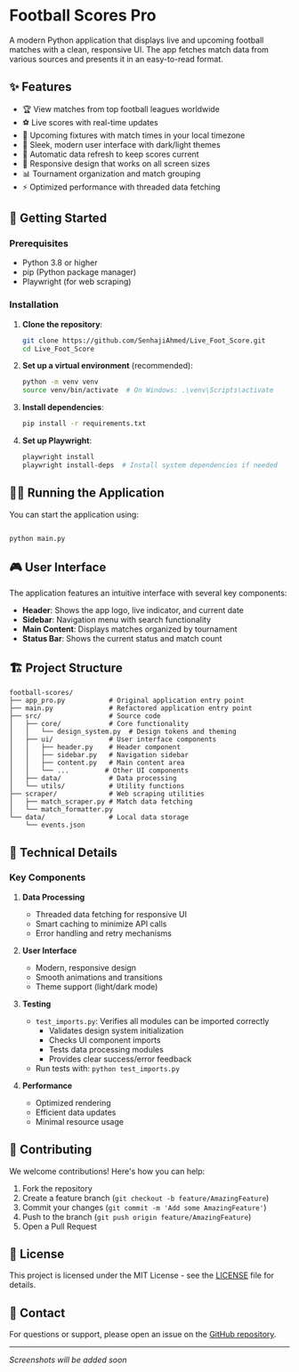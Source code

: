 # Football Scores Pro

A modern Python application that displays live and upcoming football matches with a clean, responsive UI. The app fetches match data from various sources and presents it in an easy-to-read format.

## ✨ Features

- 🏆 View matches from top football leagues worldwide
- ⚽ Live scores with real-time updates
- 📅 Upcoming fixtures with match times in your local timezone
- 🎨 Sleek, modern user interface with dark/light themes
- 🔄 Automatic data refresh to keep scores current
- 📱 Responsive design that works on all screen sizes
- 📊 Tournament organization and match grouping
- ⚡ Optimized performance with threaded data fetching

## 🚀 Getting Started

### Prerequisites
- Python 3.8 or higher
- pip (Python package manager)
- Playwright (for web scraping)

### Installation

1. **Clone the repository**:
   ```bash
   git clone https://github.com/SenhajiAhmed/Live_Foot_Score.git
   cd Live_Foot_Score
   ```

2. **Set up a virtual environment** (recommended):
   ```bash
   python -m venv venv
   source venv/bin/activate  # On Windows: .\venv\Scripts\activate
   ```

3. **Install dependencies**:
   ```bash
   pip install -r requirements.txt
   ```

4. **Set up Playwright**:
   ```bash
   playwright install
   playwright install-deps  # Install system dependencies if needed
   ```

## 🏃‍♂️ Running the Application

You can start the application using:

```bash

python main.py

```

## 🎮 User Interface

The application features an intuitive interface with several key components:

- **Header**: Shows the app logo, live indicator, and current date
- **Sidebar**: Navigation menu with search functionality
- **Main Content**: Displays matches organized by tournament
- **Status Bar**: Shows the current status and match count

## 🏗️ Project Structure

```
football-scores/
├── app_pro.py           # Original application entry point
├── main.py              # Refactored application entry point
├── src/                 # Source code
│   ├── core/            # Core functionality
│   │   └── design_system.py  # Design tokens and theming
│   ├── ui/              # User interface components
│   │   ├── header.py    # Header component
│   │   ├── sidebar.py   # Navigation sidebar
│   │   ├── content.py   # Main content area
│   │   └── ...         # Other UI components
│   ├── data/            # Data processing
│   └── utils/           # Utility functions
├── scraper/             # Web scraping utilities
│   ├── match_scraper.py # Match data fetching
│   └── match_formatter.py
└── data/                # Local data storage
    └── events.json
```

## 🔧 Technical Details

### Key Components

1. **Data Processing**
   - Threaded data fetching for responsive UI
   - Smart caching to minimize API calls
   - Error handling and retry mechanisms

2. **User Interface**
   - Modern, responsive design
   - Smooth animations and transitions
   - Theme support (light/dark mode)

3. **Testing**
   - `test_imports.py`: Verifies all modules can be imported correctly
     - Validates design system initialization
     - Checks UI component imports
     - Tests data processing modules
     - Provides clear success/error feedback
   - Run tests with: `python test_imports.py`

4. **Performance**
   - Optimized rendering
   - Efficient data updates
   - Minimal resource usage

## 🤝 Contributing

We welcome contributions! Here's how you can help:

1. Fork the repository
2. Create a feature branch (`git checkout -b feature/AmazingFeature`)
3. Commit your changes (`git commit -m 'Add some AmazingFeature'`)
4. Push to the branch (`git push origin feature/AmazingFeature`)
5. Open a Pull Request

## 📄 License

This project is licensed under the MIT License - see the [LICENSE](LICENSE) file for details.

## 📧 Contact

For questions or support, please open an issue on the [GitHub repository](https://github.com/SenhajiAhmed/Live_Foot_Score/issues).

---

*Screenshots will be added soon*
